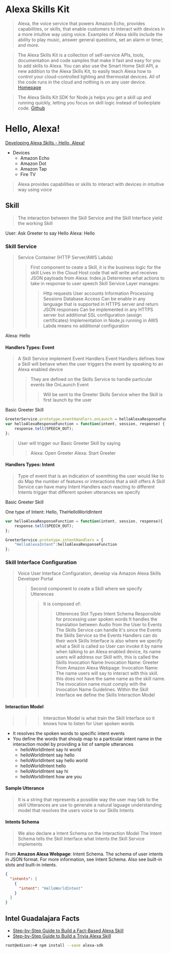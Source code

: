 # Alexa Skills Kit

> Alexa, the voice service that powers Amazon Echo, provides capabilities, or skills, that enable customers to interact with devices in a more intuitive way using voice. Examples of Alexa skills include the ability to play music, answer general questions, set an alarm or timer, and more.

> The Alexa Skills Kit is a collection of self-service APIs, tools, documentation and code samples that make it fast and easy for you to add skills to Alexa. You can also use the Smart Home Skill API, a new addition to the Alexa Skills Kit, to easily teach Alexa how to control your cloud-controlled lighting and thermostat devices. All of the code runs in the cloud and nothing is on any user device. [Homepage](https://developer.amazon.com/alexa-skills-kit)

> The Alexa Skills Kit SDK for Node.js helps you get a skill up and running quickly, letting you focus on skill logic instead of boilerplate code. [Github](https://github.com/alexa/alexa-skills-kit-sdk-for-nodejs)

# Hello, Alexa!

[Developing Alexa Skills - Hello, Alexa!](https://www.youtube.com/watch?v=QxgdPI1B7rg)

- Devices
  - Amazon Echo
  - Amazon Dot
  - Amazon Tap
  - Fire TV

> Alexa provides capabilities or skills to interact with devices in intuitive way using voice

## Skill

> The interaction between the Skill Service and the Skill Interface yield the working Skill

User: Ask Greeter to say Hello
Alexa: Hello

### Skill Service

> Service Container (HTTP Server/AWS Labda)
> > First component to ceate a Skill, it is the business logic for the skill
> > Lives in the Cloud
> > Host code that will write and receives JSON payloads from Alexa: Index.js
> > Determines what actions to take in response to user speech
> > Skill Service Layer manages:
> > > Http requests
> > > User accounts
> > > Information Processing
> > > Sessions
> > > Database Access
> > Can be enable in any language that is supported in HTTPS server and return JSON responses
> > > Can be implemented in any HTTPS server but additional SSL configuration (assign certificates)
> > > Implementation in Node.js running in AWS Labda means no additional configuration

Alexa: Hello

#### Handlers Types: Event

> A Skill Service implement Event Handlers
> Event Handlers defines how a Skill will behave when the user triggers the event by speaking to an Alexa enabled device 
> > They are defined on the Skills Service to handle particular events like OnLaunch Event
> > > Will be sent to the Greeter Skills Service when the Skill is first launch by the user

Basic Greeter Skill

```js
GreeterService.prototype.eventHandlers.onLaunch = helloAlexaResponseFunction;
var helloAlexaResponseFunction = function(intent, session, response) {
    response.tell(SPEECH_OUT);
};
```

> User will trigger our Basic Greeter Skill by saying
> > Alexa: Open Greeter
> > Alexa: Start Greeter

#### Handlers Types: Intent

> Type of event that is an indication of soemthing the user would like to do
> Map the number of features or interactions that a skill offers
> A Skill Service can have many Intent Handlers each reacting to different Intents trigger that different spoken utterances we specify

Basic Greeter Skill

One type of Intent: Hello, TheHelloWorldIntent

```js
var helloAlexaResponseFunction = function(intent, session, response){
    response.tell(SPEECH_OUT);
};

GreeterService.prototype.intentHandlers = {
    "HelloAlexaIntent":helloAlexaResponseFunction
};    
```

### Skill Interface Configuration

> Voice User Interface Configuration, develop via Amazon Alexa Skills Developer Portal
> > Second component to ceate a Skill where we specify Utterences
> > > It is composed of:
> > > > Utterences
> > > > Slot Types
> > > > Intent Schema
> > Responsible for processing user spoken words
> > It handles the translation between Audio from the User to Events The Skills Service can handle
> >  It's since the Events the Skills Service so the Events Handlers can do their work
> > Skills Interface is also where we specify what a Skill is called so User can invoke it by name when talking to an Alexa enabled device, its name users will address our Skill with, this is called the Skills Invocation Name
> > > Invocation Name: Greeter
> > > From Amazon Alexa Webpage: Invocation Name: The name users will say to interact with this skill. this does not have the same name as the skill name. The invocation name must comply with the Invocation Name Guidelines.
> > Within the Skill Interface we define the Skills Interaction Model

#### Interaction Model

> > > Interaction Model is what train the Skill Interface so it knows how to listen for User spoken words

- It resolves the spoken words to specific intent events
- You define the words that shoulp map to a particular intent name in the interaction model by providing a list of sample utterances
  - helloWorldIntent say hi world
  - helloWorldIntent say hello
  - helloWorldIntent say hello world
  - helloWorldIntent hello
  - helloWorldIntent say hi
  - helloWorldIntent how are you

#### Sample Utterance

> It is a string that represents a possible way the user may talk to the skill
> Utterances are use to generate a natural laguage understanding model that resolves the users voice to our Skills Intents

#### Intents Schema

> We also declare a Intent Schema on the Interaction Model
> The Intent Schema tells the Skill Interface what Intents the Skill Service implements

From __Amazon Alexa Webpage__: Intent Schema. The schema of user intents in JSON format. For more information, see Intent Schema. Also see built-in slots and built-in intents.

```json
{
  "intents": [
    {
      "intent": "HelloWorldIntent"
    }
  ]
}
```

## Intel Guadalajara Facts

- [Step-by-Step Guide to Build a Fact-Based Alexa Skill](https://github.com/alexa/skill-sample-nodejs-fact)
- [Step-by-Step Guide to Build a Trivia Alexa Skill](https://github.com/alexa/skill-sample-nodejs-trivia)

```sh
root@edison:~# npm install --save alexa-sdk
```



